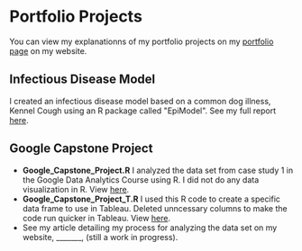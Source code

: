 # Portfolio Projects
You can view my explanationns of my portfolio projects on my [portfolio page](https://www.kellyjadams.com/portfolio) on my website. 

## Infectious Disease Model
I created an infectious disease model based on a common dog illness, Kennel Cough using an R package called "EpiModel". See my full report [here](https://5f31689b-f95d-484d-94c8-97a7bb2f3e60.filesusr.com/ugd/bc9ec1_ed23defb9f41424ab7aee99c35725433.pdf). 

## Google Capstone Project
- **Google_Capstone_Project.R** I analyzed the data set from case study 1 in the Google Data Analytics Course using R. I did not do any data visualization in R. View [here](https://github.com/kellyjadams/portfolioProjects/blob/main/Google_Capstone_Project_T.R). 
- **Google_Capstone_Project_T.R** I used this R code to create a specific data frame to use in Tableau. Deleted unncessary columns to make the code run quicker in Tableau. View [here](https://github.com/kellyjadams/portfolioProjects/blob/main/Google_Capstone_Project.R). 
- See my article detailing my process for analyzing the data set on my website, _______, (still a work in progress).

